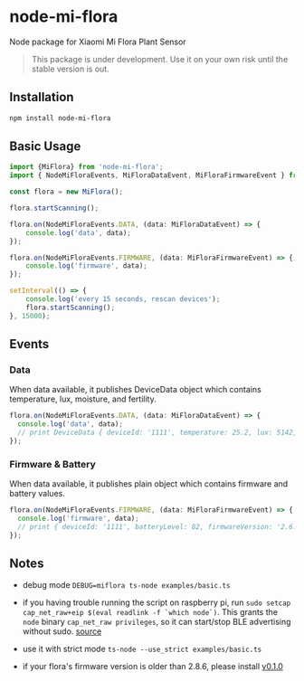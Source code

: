 # node-mi-flora

Node package for Xiaomi Mi Flora Plant Sensor

> This package is under development. Use it on your own risk until the stable version is out.

## Installation
```sh
npm install node-mi-flora
```
## Basic Usage
```typescript
import {MiFlora} from 'node-mi-flora';
import { NodeMiFloraEvents, MiFloraDataEvent, MiFloraFirmwareEvent } from 'node-mi-flora/dist/types';

const flora = new MiFlora();

flora.startScanning();

flora.on(NodeMiFloraEvents.DATA, (data: MiFloraDataEvent) => {
    console.log('data', data);
});

flora.on(NodeMiFloraEvents.FIRMWARE, (data: MiFloraFirmwareEvent) => {
    console.log('firmware', data);
});

setInterval(() => {
    console.log('every 15 seconds, rescan devices');
    flora.startScanning();
}, 15000);
```

## Events
### Data
When data available, it publishes DeviceData object which contains temperature, lux, moisture, and fertility.
```typescript
flora.on(NodeMiFloraEvents.DATA, (data: MiFloraDataEvent) => {
  console.log('data', data);
  // print DeviceData { deviceId: '1111', temperature: 25.2, lux: 5142, moisture: 46, fertility: 0 }
});
```
### Firmware & Battery
When data available, it publishes plain object which contains firmware and battery values.
```typescript
flora.on(NodeMiFloraEvents.FIRMWARE, (data: MiFloraFirmwareEvent) => {
  console.log('firmware', data);
  // print { deviceId: '1111', batteryLevel: 82, firmwareVersion: '2.6.2' }
});
```

## Notes
- debug mode
```DEBUG=miflora ts-node examples/basic.ts```

- if you having trouble running the script on raspberry pi,
run ```sudo setcap cap_net_raw+eip $(eval readlink -f `which node`)```. This grants the ```node``` binary ```cap_net_raw privileges```, so it can start/stop BLE advertising without sudo. [source](https://github.com/sandeepmistry/noble#running-without-rootsudo)

- use it with strict mode
```ts-node --use_strict examples/basic.ts```

- if your flora's firmware version is older than 2.8.6, please install [v0.1.0](https://github.com/demirhanaydin/node-mi-flora/tree/v0.1.0)
